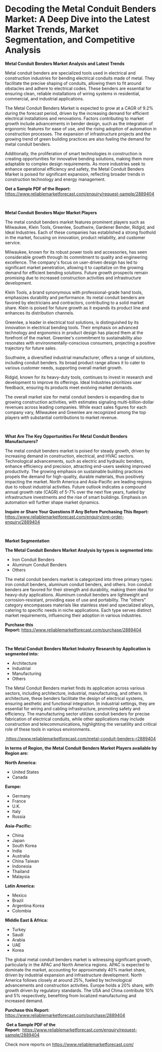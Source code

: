 <p><h1>Decoding the Metal Conduit Benders Market: A Deep Dive into the Latest Market Trends, Market Segmentation, and Competitive Analysis</h1></p><p><strong>Metal Conduit Benders Market Analysis and Latest Trends</strong></p>
<p><p>Metal conduit benders are specialized tools used in electrical and construction industries for bending electrical conduits made of metal. They facilitate the precise shaping of conduits, allowing them to fit around obstacles and adhere to electrical codes. These benders are essential for ensuring clean, reliable installations of wiring systems in residential, commercial, and industrial applications.</p><p>The Metal Conduit Benders Market is expected to grow at a CAGR of 9.2% during the forecast period, driven by the increasing demand for efficient electrical installations and renovations. Factors contributing to market growth include advancements in bender design, such as the integration of ergonomic features for ease of use, and the rising adoption of automation in construction processes. The expansion of infrastructure projects and the growing trend of green building practices are also fueling the demand for metal conduit benders. </p><p>Additionally, the proliferation of smart technologies in construction is creating opportunities for innovative bending solutions, making them more adaptable to complex design requirements. As more industries seek to enhance operational efficiency and safety, the Metal Conduit Benders Market is poised for significant expansion, reflecting broader trends in construction technology and energy management.</p></p>
<p><strong>Get a Sample PDF of the Report:&nbsp;</strong> <a href="https://www.reliablemarketforecast.com/enquiry/request-sample/2889404?utm_campaign=3327&utm_medium=2&utm_source=Github&utm_content=ia&utm_term=14032025&utm_id=metal-conduit-benders">https://www.reliablemarketforecast.com/enquiry/request-sample/2889404</a></p>
<p>&nbsp;</p>
<p><strong>Metal Conduit Benders Major Market Players</strong></p>
<p><p>The metal conduit benders market features prominent players such as Milwaukee, Klein Tools, Greenlee, Southwire, Gardener Bender, Ridgid, and Ideal Industries. Each of these companies has established a strong foothold in the market, focusing on innovation, product reliability, and customer service.</p><p>Milwaukee, known for its robust power tools and accessories, has seen considerable growth through its commitment to quality and engineering excellence. The company's focus on user-driven design has led to significant market penetration, allowing it to capitalize on the growing demand for efficient bending solutions. Future growth prospects remain promising due to increased construction activities and infrastructure development.</p><p>Klein Tools, a brand synonymous with professional-grade hand tools, emphasizes durability and performance. Its metal conduit benders are favored by electricians and contractors, contributing to a solid market share. Klein is poised for future growth as it expands its product line and enhances its distribution channels.</p><p>Greenlee, a leader in electrical tool solutions, is distinguished by its innovation in electrical bending tools. Their emphasis on advanced technology and ergonomics in product design has placed them at the forefront of the market. Greenlee's commitment to sustainability also resonates with environmentally-conscious consumers, projecting a positive trajectory for future sales.</p><p>Southwire, a diversified industrial manufacturer, offers a range of solutions, including conduit benders. Its broad product range allows it to cater to various customer needs, supporting overall market growth.</p><p>Ridgid, known for its heavy-duty tools, continues to invest in research and development to improve its offerings. Ideal Industries prioritizes user feedback, ensuring its products meet evolving market demands.</p><p>The overall market size for metal conduit benders is expanding due to growing construction activities, with estimates signaling multi-billion-dollar revenues across leading companies. While exact sales figures for each company vary, Milwaukee and Greenlee are recognized among the top players with substantial contributions to market revenue.</p></p>
<p>&nbsp;</p>
<p><strong>What Are The Key Opportunities For Metal Conduit Benders Manufacturers?</strong></p>
<p><p>The metal conduit benders market is poised for steady growth, driven by increasing demand in construction, electrical, and HVAC sectors. Technological advancements, such as electric and hydraulic benders, enhance efficiency and precision, attracting end-users seeking improved productivity. The growing emphasis on sustainable building practices propels the demand for high-quality, durable materials, thus positively impacting the market. North America and Asia-Pacific are leading regions due to robust industrial activities. Future outlook indicates a compound annual growth rate (CAGR) of 5-7% over the next five years, fueled by infrastructure investments and the rise of smart buildings. Emphasis on automation will further shape market dynamics.</p></p>
<p><strong>Inquire or Share Your Questions If Any Before Purchasing This Report:</strong> <a href="https://www.reliablemarketforecast.com/enquiry/pre-order-enquiry/2889404?utm_campaign=3327&utm_medium=2&utm_source=Github&utm_content=ia&utm_term=14032025&utm_id=metal-conduit-benders">https://www.reliablemarketforecast.com/enquiry/pre-order-enquiry/2889404</a></p>
<p>&nbsp;</p>
<p><strong>Market Segmentation</strong></p>
<p><strong>The Metal Conduit Benders Market Analysis by types is segmented into:</strong></p>
<p><ul><li>Iron Conduit Benders</li><li>Aluminum Conduit Benders</li><li>Others</li></ul></p>
<p><p>The metal conduit benders market is categorized into three primary types: iron conduit benders, aluminum conduit benders, and others. Iron conduit benders are favored for their strength and durability, making them ideal for heavy-duty applications. Aluminum conduit benders are lightweight and corrosion-resistant, providing ease of use and portability. The "others" category encompasses materials like stainless steel and specialized alloys, catering to specific needs in niche applications. Each type serves distinct market requirements, influencing their adoption in various industries.</p></p>
<p><strong>Purchase this Report:&nbsp;</strong><a href="https://www.reliablemarketforecast.com/purchase/2889404?utm_campaign=3327&utm_medium=2&utm_source=Github&utm_content=ia&utm_term=14032025&utm_id=metal-conduit-benders">https://www.reliablemarketforecast.com/purchase/2889404</a></p>
<p>&nbsp;</p>
<p><strong>The Metal Conduit Benders Market Industry Research by Application is segmented into:</strong></p>
<p><ul><li>Architecture</li><li>Industrial</li><li>Manufacturing</li><li>Others</li></ul></p>
<p><p>The Metal Conduit Benders market finds its application across various sectors, including architecture, industrial, manufacturing, and others. In architecture, these benders facilitate the design of electrical systems, ensuring aesthetic and functional integration. In industrial settings, they are essential for wiring and cabling infrastructure, promoting safety and efficiency. The manufacturing sector utilizes conduit benders for precise fabrication of electrical conduits, while other applications may include construction and telecommunications, highlighting the versatility and critical role of these tools in various environments.</p></p>
<p><a href="https://www.reliablemarketforecast.com/metal-conduit-benders-r2889404?utm_campaign=3327&utm_medium=2&utm_source=Github&utm_content=ia&utm_term=14032025&utm_id=metal-conduit-benders">&nbsp;https://www.reliablemarketforecast.com/metal-conduit-benders-r2889404</a></p>
<p><strong>In terms of Region, the Metal Conduit Benders Market Players available by Region are:</strong></p>
<p>
    <p> <strong> North America: </strong>
        <ul>
            <li>United States</li>
            <li>Canada</li>
        </ul>
        </p> 
    <p> <strong> Europe: </strong>
        <ul>
            <li>Germany</li>
            <li>France</li>
            <li>U.K.</li>
            <li>Italy</li>
            <li>Russia</li>
        </ul>
        </p> 
    <p> <strong> Asia-Pacific: </strong>
        <ul>
            <li>China</li>
            <li>Japan</li>
            <li>South Korea</li>
            <li>India</li>
            <li>Australia</li>
            <li>China Taiwan</li>
            <li>Indonesia</li>
            <li>Thailand</li>
            <li>Malaysia</li>
        </ul>
        </p> 
    <p> <strong> Latin America: </strong>
        <ul>
            <li>Mexico</li>
            <li>Brazil</li>
            <li>Argentina Korea</li>
            <li>Colombia</li>
        </ul>
        </p> 
    <p> <strong> Middle East & Africa: </strong>
        <ul>
            <li>Turkey</li>
            <li>Saudi</li>
            <li>Arabia</li>
            <li>UAE</li>
            <li>Korea</li>
        </ul>
    </p>
    </p>
<p><p>The global metal conduit benders market is witnessing significant growth, particularly in the APAC and North America regions. APAC is expected to dominate the market, accounting for approximately 40% market share, driven by industrial expansion and infrastructure development. North America follows closely at around 25%, fueled by technological advancements and construction activities. Europe holds a 20% share, with growth driven by regulatory standards. The USA and China contribute 10% and 5% respectively, benefiting from localized manufacturing and increased demand.</p></p>
<p><strong>Purchase this Report: </strong><a href="https://www.reliablemarketforecast.com/purchase/2889404?utm_campaign=3327&utm_medium=2&utm_source=Github&utm_content=ia&utm_term=14032025&utm_id=metal-conduit-benders">https://www.reliablemarketforecast.com/purchase/2889404</a></p>
<p>&nbsp;<strong>Get a Sample PDF of the Report:&nbsp;&nbsp;</strong><a href="https://www.reliablemarketforecast.com/enquiry/request-sample/2889404?utm_campaign=3327&utm_medium=2&utm_source=Github&utm_content=ia&utm_term=14032025&utm_id=metal-conduit-benders">https://www.reliablemarketforecast.com/enquiry/request-sample/2889404</a></p>
<p><strong></strong></p>
<p>Check more reports on <a href="https://www.reliablemarketforecast.com/?utm_campaign=3327&utm_medium=2&utm_source=Github&utm_content=ia&utm_term=14032025&utm_id=metal-conduit-benders">https://www.reliablemarketforecast.com/</a></p>